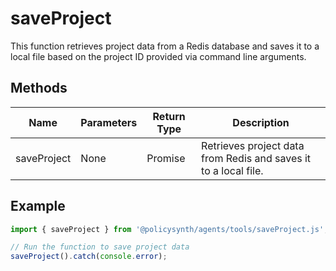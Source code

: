 # saveProject

This function retrieves project data from a Redis database and saves it to a local file based on the project ID provided via command line arguments.

## Methods

| Name       | Parameters        | Return Type | Description                 |
|------------|-------------------|-------------|-----------------------------|
| saveProject | None             | Promise<void> | Retrieves project data from Redis and saves it to a local file. |

## Example

```typescript
import { saveProject } from '@policysynth/agents/tools/saveProject.js';

// Run the function to save project data
saveProject().catch(console.error);
```